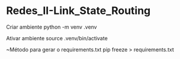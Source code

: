 # Redes_II-Link_State_Routing

Criar ambiente
python -m venv .venv

Ativar ambiente
source .venv/bin/activate


~Método para gerar o requirements.txt
pip freeze > requirements.txt